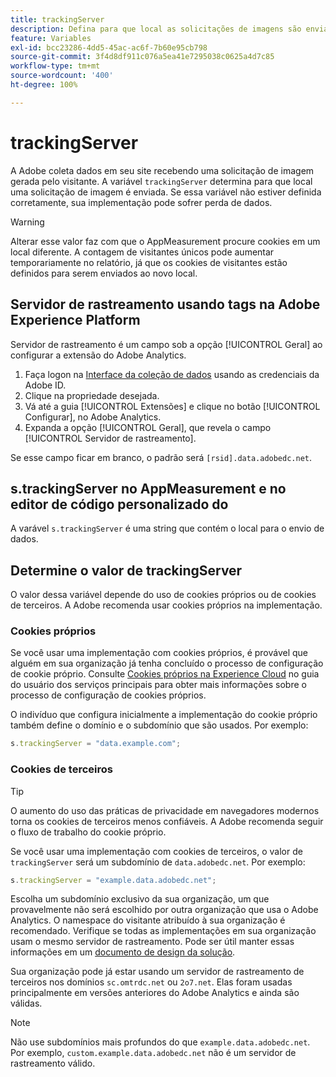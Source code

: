 ```yaml
---
title: trackingServer
description: Defina para que local as solicitações de imagens são enviadas.
feature: Variables
exl-id: bcc23286-4dd5-45ac-ac6f-7b60e95cb798
source-git-commit: 3f4d8df911c076a5ea41e7295038c0625a4d7c85
workflow-type: tm+mt
source-wordcount: '400'
ht-degree: 100%

---
```


# trackingServer

A Adobe coleta dados em seu site recebendo uma solicitação de imagem gerada pelo visitante. A variável `trackingServer` determina para que local uma solicitação de imagem é enviada. Se essa variável não estiver definida corretamente, sua implementação pode sofrer perda de dados.

>[!WARNING]
>
>Alterar esse valor faz com que o AppMeasurement procure cookies em um local diferente. A contagem de visitantes únicos pode aumentar temporariamente no relatório, já que os cookies de visitantes estão definidos para serem enviados ao novo local.

## Servidor de rastreamento usando tags na Adobe Experience Platform

Servidor de rastreamento é um campo sob a opção [!UICONTROL Geral] ao configurar a extensão do Adobe Analytics.

1. Faça logon na [Interface da coleção de dados](https://experience.adobe.com/data-collection) usando as credenciais da Adobe ID.
2. Clique na propriedade desejada.
3. Vá até a guia [!UICONTROL Extensões] e clique no botão [!UICONTROL Configurar], no Adobe Analytics.
4. Expanda a opção [!UICONTROL Geral], que revela o campo [!UICONTROL Servidor de rastreamento].

Se esse campo ficar em branco, o padrão será `[rsid].data.adobedc.net`.

## s.trackingServer no AppMeasurement e no editor de código personalizado do

A varável `s.trackingServer` é uma string que contém o local para o envio de dados.

## Determine o valor de trackingServer

O valor dessa variável depende do uso de cookies próprios ou de cookies de terceiros. A Adobe recomenda usar cookies próprios na implementação.

### Cookies próprios

Se você usar uma implementação com cookies próprios, é provável que alguém em sua organização já tenha concluído o processo de configuração de cookie próprio. Consulte [Cookies próprios na Experience Cloud](https://experienceleague.adobe.com/docs/core-services/interface/ec-cookies/cookies-first-party.html?lang=pt-BR) no guia do usuário dos serviços principais para obter mais informações sobre o processo de configuração de cookies próprios.

O indivíduo que configura inicialmente a implementação do cookie próprio também define o domínio e o subdomínio que são usados. Por exemplo:

```js
s.trackingServer = "data.example.com";
```

### Cookies de terceiros

>[!TIP]
>
>O aumento do uso das práticas de privacidade em navegadores modernos torna os cookies de terceiros menos confiáveis. A Adobe recomenda seguir o fluxo de trabalho do cookie próprio.

Se você usar uma implementação com cookies de terceiros, o valor de `trackingServer` será um subdomínio de `data.adobedc.net`. Por exemplo:

```js
s.trackingServer = "example.data.adobedc.net";
```

Escolha um subdomínio exclusivo da sua organização, um que provavelmente não será escolhido por outra organização que usa o Adobe Analytics.  O namespace do visitante atribuído à sua organização é recomendado.  Verifique se todas as implementações em sua organização usam o mesmo servidor de rastreamento. Pode ser útil manter essas informações em um [documento de design da solução](../../prepare/solution-design.md).

Sua organização pode já estar usando um servidor de rastreamento de terceiros nos domínios `sc.omtrdc.net` ou `2o7.net`.  Elas foram usadas principalmente em versões anteriores do Adobe Analytics e ainda são válidas.

>[!NOTE]
>
>Não use subdomínios mais profundos do que `example.data.adobedc.net`. Por exemplo, `custom.example.data.adobedc.net` não é um servidor de rastreamento válido.
